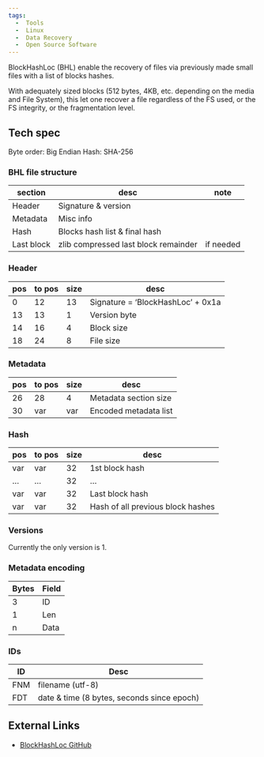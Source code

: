 ```yaml
---
tags:
  -  Tools
  -  Linux
  -  Data Recovery
  -  Open Source Software
---
```

BlockHashLoc (BHL) enable the recovery of files via previously made
small files with a list of blocks hashes.

With adequately sized blocks (512 bytes, 4KB, etc. depending on the
media and File System), this let one recover a file regardless of the FS
used, or the FS integrity, or the fragmentation level.

## Tech spec

Byte order: Big Endian Hash: SHA-256

### BHL file structure

| section    | desc                                 | note      |
|------------|--------------------------------------|-----------|
| Header     | Signature & version                  |           |
| Metadata   | Misc info                            |           |
| Hash       | Blocks hash list & final hash        |           |
| Last block | zlib compressed last block remainder | if needed |

### Header

| pos | to pos | size | desc                              |
|-----|--------|------|-----------------------------------|
| 0   | 12     | 13   | Signature = ‘BlockHashLoc’ + 0x1a |
| 13  | 13     | 1    | Version byte                      |
| 14  | 16     | 4    | Block size                        |
| 18  | 24     | 8    | File size                         |

### Metadata

| pos | to pos | size | desc                  |
|-----|--------|------|-----------------------|
| 26  | 28     | 4    | Metadata section size |
| 30  | var    | var  | Encoded metadata list |

### Hash

| pos | to pos | size | desc                              |
|-----|--------|------|-----------------------------------|
| var | var    | 32   | 1st block hash                    |
| …   | …      | 32   | …                                 |
| var | var    | 32   | Last block hash                   |
| var | var    | 32   | Hash of all previous block hashes |

### Versions

Currently the only version is 1.

### Metadata encoding

| Bytes | Field |
|-------|-------|
| 3     | ID    |
| 1     | Len   |
| n     | Data  |

### IDs

| ID  | Desc                                       |
|-----|--------------------------------------------|
| FNM | filename (utf-8)                           |
| FDT | date & time (8 bytes, seconds since epoch) |

## External Links

- [BlockHashLoc GitHub](https://github.com/MarcoPon/BlockHashLoc)